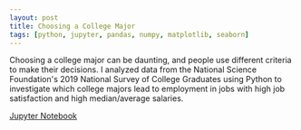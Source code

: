 ```yaml
---
layout: post
title: Choosing a College Major
tags: [python, jupyter, pandas, numpy, matplotlib, seaborn]
---
```

Choosing a college major can be daunting, and people use different criteria to make their decisions. I analyzed data from the National Science Foundation's 2019 National Survey of College Graduates using Python to investigate which college majors lead to employment in jobs with high job satisfaction and high median/average salaries.

[Jupyter Notebook](https://github.com/MullersRatchet/portfolio/blob/c914cc4200363ad93c66435e7c4a4cdae346cc26/_code/Capstone%202.ipynb)
